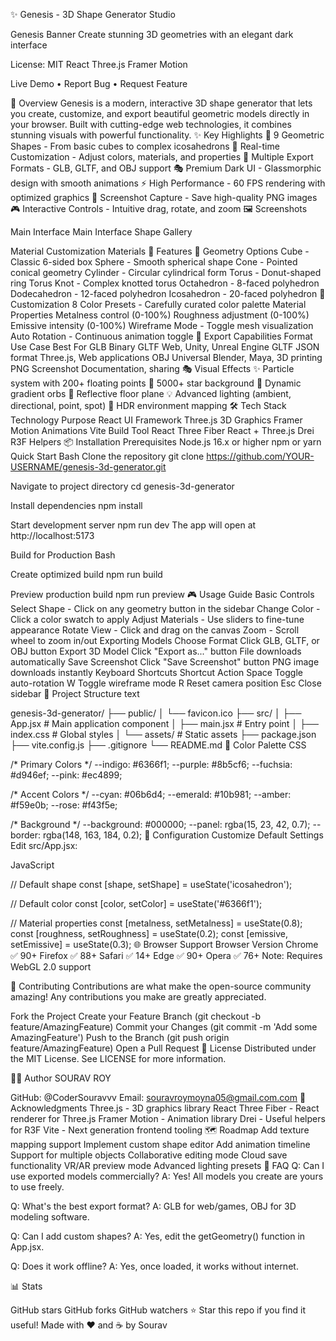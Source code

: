 ✨ Genesis - 3D Shape Generator Studio

Genesis Banner
Create stunning 3D geometries with an elegant dark interface

License: MIT React Three.js Framer Motion

Live Demo • Report Bug • Request Feature

🌟 Overview Genesis is a modern, interactive 3D shape generator that lets you create, customize, and export beautiful geometric models directly in your browser. Built with cutting-edge web technologies, it combines stunning visuals with powerful functionality.
✨ Key Highlights 🎨 9 Geometric Shapes - From basic cubes to complex icosahedrons 🌈 Real-time Customization - Adjust colors, materials, and properties 💾 Multiple Export Formats - GLB, GLTF, and OBJ support 🎭 Premium Dark UI - Glassmorphic design with smooth animations ⚡ High Performance - 60 FPS rendering with optimized graphics 📸 Screenshot Capture - Save high-quality PNG images 🎮 Interactive Controls - Intuitive drag, rotate, and zoom 🖼️ Screenshots

Main Interface Main Interface
Shape Gallery

  

Material Customization Materials
🚀 Features 🎯 Geometry Options Cube - Classic 6-sided box Sphere - Smooth spherical shape Cone - Pointed conical geometry Cylinder - Circular cylindrical form Torus - Donut-shaped ring Torus Knot - Complex knotted torus Octahedron - 8-faced polyhedron Dodecahedron - 12-faced polyhedron Icosahedron - 20-faced polyhedron 🎨 Customization 8 Color Presets - Carefully curated color palette Material Properties Metalness control (0-100%) Roughness adjustment (0-100%) Emissive intensity (0-100%) Wireframe Mode - Toggle mesh visualization Auto Rotation - Continuous animation toggle 💾 Export Capabilities Format Use Case Best For GLB Binary GLTF Web, Unity, Unreal Engine GLTF JSON format Three.js, Web applications OBJ Universal Blender, Maya, 3D printing PNG Screenshot Documentation, sharing 🎭 Visual Effects ✨ Particle system with 200+ floating points 🌟 5000+ star background 💫 Dynamic gradient orbs 🌊 Reflective floor plane 💡 Advanced lighting (ambient, directional, point, spot) 🔮 HDR environment mapping 🛠️ Tech Stack
Technology Purpose React UI Framework Three.js 3D Graphics Framer Motion Animations Vite Build Tool React Three Fiber React + Three.js Drei R3F Helpers
📦 Installation Prerequisites Node.js 16.x or higher npm or yarn Quick Start Bash
Clone the repository
git clone https://github.com/YOUR-USERNAME/genesis-3d-generator.git

Navigate to project directory
cd genesis-3d-generator

Install dependencies
npm install

Start development server
npm run dev The app will open at http://localhost:5173

Build for Production Bash

Create optimized build
npm run build

Preview production build
npm run preview 🎮 Usage Guide Basic Controls Select Shape - Click on any geometry button in the sidebar Change Color - Click a color swatch to apply Adjust Materials - Use sliders to fine-tune appearance Rotate View - Click and drag on the canvas Zoom - Scroll wheel to zoom in/out Exporting Models Choose Format Click GLB, GLTF, or OBJ button Export 3D Model Click "Export as..." button File downloads automatically Save Screenshot Click "Save Screenshot" button PNG image downloads instantly Keyboard Shortcuts Shortcut Action Space Toggle auto-rotation W Toggle wireframe mode R Reset camera position Esc Close sidebar 📁 Project Structure text

genesis-3d-generator/ ├── public/ │ └── favicon.ico ├── src/ │ ├── App.jsx # Main application component │ ├── main.jsx # Entry point │ ├── index.css # Global styles │ └── assets/ # Static assets ├── package.json ├── vite.config.js ├── .gitignore └── README.md 🎨 Color Palette CSS

/* Primary Colors */ --indigo: #6366f1; --purple: #8b5cf6; --fuchsia: #d946ef; --pink: #ec4899;

/* Accent Colors */ --cyan: #06b6d4; --emerald: #10b981; --amber: #f59e0b; --rose: #f43f5e;

/* Background */ --background: #000000; --panel: rgba(15, 23, 42, 0.7); --border: rgba(148, 163, 184, 0.2); 🔧 Configuration Customize Default Settings Edit src/App.jsx:

JavaScript

// Default shape const [shape, setShape] = useState('icosahedron');

// Default color const [color, setColor] = useState('#6366f1');

// Material properties const [metalness, setMetalness] = useState(0.8); const [roughness, setRoughness] = useState(0.2); const [emissive, setEmissive] = useState(0.3); 🌐 Browser Support Browser Version Chrome ✅ 90+ Firefox ✅ 88+ Safari ✅ 14+ Edge ✅ 90+ Opera ✅ 76+ Note: Requires WebGL 2.0 support

🤝 Contributing Contributions are what make the open-source community amazing! Any contributions you make are greatly appreciated.

Fork the Project Create your Feature Branch (git checkout -b feature/AmazingFeature) Commit your Changes (git commit -m 'Add some AmazingFeature') Push to the Branch (git push origin feature/AmazingFeature) Open a Pull Request 📝 License Distributed under the MIT License. See LICENSE for more information.

👨‍💻 Author SOURAV ROY

GitHub: @CoderSouravvv Email: souravroymoyna05@gmail.com.com 🙏 Acknowledgments Three.js - 3D graphics library React Three Fiber - React renderer for Three.js Framer Motion - Animation library Drei - Useful helpers for R3F Vite - Next generation frontend tooling 🗺️ Roadmap Add texture mapping support Implement custom shape editor Add animation timeline Support for multiple objects Collaborative editing mode Cloud save functionality VR/AR preview mode Advanced lighting presets 💬 FAQ Q: Can I use exported models commercially? A: Yes! All models you create are yours to use freely.

Q: What's the best export format? A: GLB for web/games, OBJ for 3D modeling software.

Q: Can I add custom shapes? A: Yes, edit the getGeometry() function in App.jsx.

Q: Does it work offline? A: Yes, once loaded, it works without internet.

📊 Stats

GitHub stars GitHub forks GitHub watchers
⭐ Star this repo if you find it useful! Made with ❤️ and ☕ by Sourav

